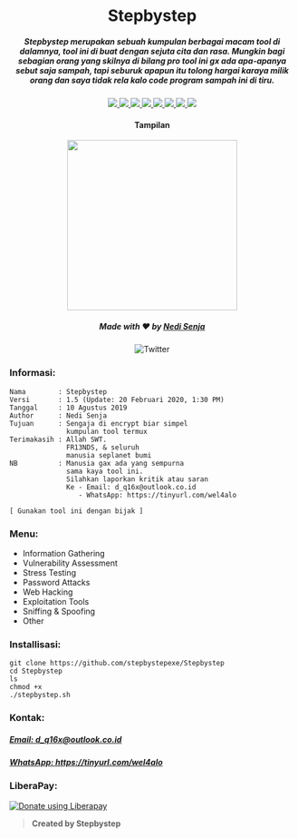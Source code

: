 <h1 align="center">Stepbystep</h1>
<h5 align="center">Stepbystep merupakan sebuah kumpulan berbagai macam tool di dalamnya, tool ini di buat dengan sejuta cita dan rasa. Mungkin bagi sebagian orang yang skilnya di bilang pro tool ini gx ada apa-apanya sebut saja sampah, tapi seburuk apapun itu tolong hargai karaya milik orang dan saya tidak rela kalo code program sampah ini di tiru.</h5>

<p align="center">
  <a href="https://www.gnu.org/software/bash/">
    <img src="https://img.shields.io/badge/Language-Shell-success.svg">
  </a>
  <a href="https://github.com/stepbystepexe/Stepbystep/blob/master/LICENSE">
    <img src="https://img.shields.io/badge/License-GPL%203-red.svg">
  </a>
  <a href="https://github.com/stepbystepexe/Stepbystep/releases">
    <img src="https://img.shields.io/badge/Release-1.5-blue.svg">
  </a>
  <a href="https://github.com/stepbystepexe/Stepbystep/pulls">
    <img src="https://img.shields.io/badge/Pull%20Request-0-important.svg">
  </a>
  <a href="https://github.com/stepbystepexe/Stepbystep/projects">
    <img src="https://img.shields.io/badge/Projects-None-blueviolet.svg">
  </a>
  <a href="https://github.com/stepbystepexe/Stepbystep/issues">
    <img src="https://img.shields.io/badge/Issues-1-yellowgreen.svg">
  </a>
  <a href="https://github.com/stepbystepexe/Stepbystep/security/advisories">
    <img src="https://img.shields.io/badge/Security-Patch-ff69b4.svg">
  </a>
  <a href="https://opensource.org">
    <img src="https://img.shields.io/badge/Open%20Source-●-yellow.svg">
  </a>
</p>

<h4 align="center">Tampilan</h4>
<p align="center">
  <img src="https://github.com/stepbystepexe/Stepbystep/blob/master/Skrinsut.png" width="300">
</a></p>

<h5>
<p align="center">
  Made with ❤️ by <a href="https://github.com/stepbystepexe">Nedi Senja</a>
</h5>
</p>

<p align="center">
 <img src="https://img.shields.io/twitter/url?url=https%3A%2F%2Fgithub.com%2Stepbystepexe%2FStepbystep" alt="Twitter"> <br>
</p>

### Informasi:
```text
Nama        : Stepbystep
Versi       : 1.5 (Update: 20 Februari 2020, 1:30 PM)
Tanggal     : 10 Agustus 2019
Author      : Nedi Senja
Tujuan      : Sengaja di encrypt biar simpel
              kumpulan tool termux
Terimakasih : Allah SWT.
              FR13NDS, & seluruh
              manusia seplanet bumi
NB          : Manusia gax ada yang sempurna
              sama kaya tool ini.
              Silahkan laporkan kritik atau saran
              Ke - Email: d_q16x@outlook.co.id
                 - WhatsApp: https://tinyurl.com/wel4alo

[ Gunakan tool ini dengan bijak ]
```

### Menu:
+ Information Gathering
+ Vulnerability Assessment
+ Stress Testing
+ Password Attacks
+ Web Hacking
+ Exploitation Tools
+ Sniffing & Spoofing
+ Other

### Installisasi:
```text
git clone https://github.com/stepbystepexe/Stepbystep
cd Stepbystep
ls
chmod +x
./stepbystep.sh
```
### Kontak:

<h5> <a href="http://d_q16x@outlook.co.id">Email: d_q16x@outlook.co.id</a>
</h5>
<h5> <a href="https://tinyurl.com/wel4alo">WhatsApp: https://tinyurl.com/wel4alo</a>
</h5>

### LiberaPay:
<noscript><a href="https://liberapay.com/stepbystepexe/donate"><img alt="Donate using Liberapay" src="https://liberapay.com/assets/widgets/donate.svg"></a></noscript>

>**Created by Stepbystep**
